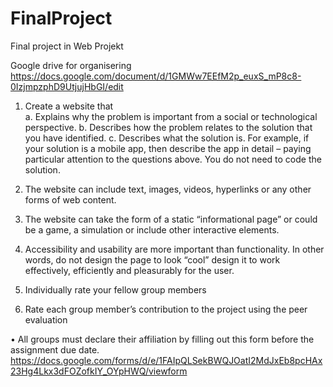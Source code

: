 # FinalProject
Final project in Web Projekt

Google drive for organisering
https://docs.google.com/document/d/1GMWw7EEfM2p_euxS_mP8c8-0IzjmpzphD9UtjujHbGI/edit


1.	Create a website that  
  a.	Explains why the problem is important from a social or technological perspective.
  b.	Describes how the problem relates to the solution that you have identified.
  c.	Describes what the solution is. For example, if your solution is a mobile app, then describe the app in detail – paying particular attention to the questions above. You do not need to code the solution.
2.	The website can include text, images, videos, hyperlinks or any other forms of web content.
3.	The website can take the form of a static “informational page” or could be a game, a simulation or include other interactive elements.
4.	Accessibility and usability are more important than functionality. In other words, do not design the page to look “cool” design it to work effectively, efficiently and pleasurably for the user.

5.	Individually rate your fellow group members
6.	Rate each group member’s contribution to the project using the peer evaluation

•	All groups must declare their affiliation by filling out this form before the assignment due date.
https://docs.google.com/forms/d/e/1FAIpQLSekBWQJOatI2MdJxEb8pcHAx23Hg4Lkx3dFOZofkIY_OYpHWQ/viewform
